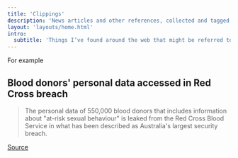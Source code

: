 ```yaml
---
title: 'Clippings'
description: 'News articles and other references, collected and tagged for future reference.'
layout: 'layouts/home.html'
intro:
  subtitle: 'Things I’ve found around the web that might be referred to from time-to-time'
---
```


For example

## Blood donors' personal data accessed in Red Cross breach

> The personal data of 550,000 blood donors that includes information about "at-risk sexual behaviour" is leaked from the Red Cross Blood Service in what has been described as Australia's largest security breach.

[Source](https://www.abc.net.au/news/2016-10-28/red-cross-blood-service-admits-to-data-breach/7974036)
